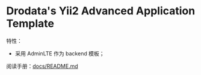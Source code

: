 Drodata's Yii2 Advanced Application Template
===============================

特性：

- 采用 AdminLTE 作为 backend 模板；

阅读手册：[docs/README.md](docs/README.md)
